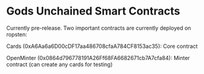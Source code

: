 
# Gods Unchained Smart Contracts

Currently pre-release. Two important contracts are currently deployed on ropsten: 

Cards (0xA6Aa6a6D00cDF17aa486708cfaA784CF8153ac35): Core contract

OpenMinter (0x0864d796778191A26Ff68FA6682671cb7A7cfa84): Minter contract (can create any cards for testing)

